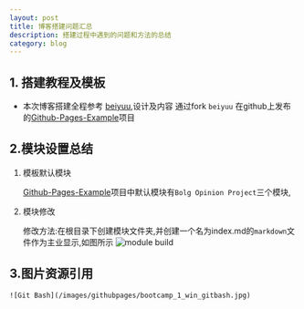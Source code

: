 ```yaml
---
layout: post
title: 博客搭建问题汇总
description: 搭建过程中遇到的问题和方法的总结
category: blog
---
```


##	1.	搭建教程及模板
*	本次博客搭建全程参考 [beiyuu](http://beiyuu.com/),设计及内容 通过fork `beiyuu` 在github上发布的[Github-Pages-Example](https://github.com/beiyuu/Github-Pages-Example)项目

## 2.模块设置总结
1.	模板默认模块
    
    [Github-Pages-Example](https://github.com/beiyuu/Github-Pages-Example)项目中默认模块有`Bolg Opinion Project`三个模块,
2.	模块修改
    
	修改方法:在根目录下创建模块文件夹,并创建一个名为index.md的`markdown`文件作为主业显示,如图所示
![module build](https://dn-portal-files.qbox.me/sample1.jpg?imageView2/1/w/300/h/200/q/75/format/JPG|watermark/2/text/eW9vcmFuY2hlbg==/font/5a6L5L2T/fontsize/500/fill/I0VGRUZFRg==/dissolve/100/gravity/Center)
    
##	3.图片资源引用
````
![Git Bash](/images/githubpages/bootcamp_1_win_gitbash.jpg)

````


